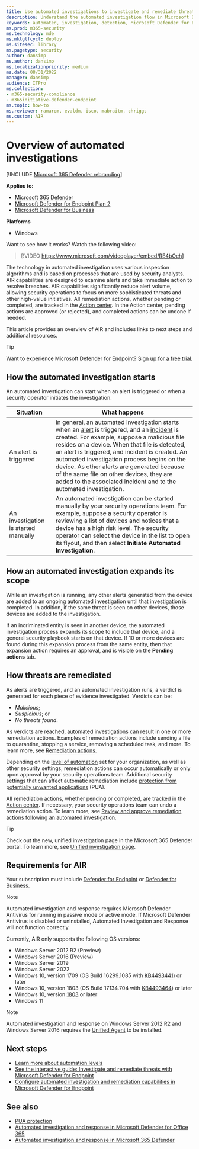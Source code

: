 ```yaml
---
title: Use automated investigations to investigate and remediate threats
description: Understand the automated investigation flow in Microsoft Defender for Endpoint.
keywords: automated, investigation, detection, Microsoft Defender for Endpoint
ms.prod: m365-security
ms.technology: mde
ms.mktglfcycl: deploy
ms.sitesec: library
ms.pagetype: security
author: dansimp
ms.author: dansimp
ms.localizationpriority: medium
ms.date: 08/31/2022
manager: dansimp
audience: ITPro
ms.collection:
- m365-security-compliance
- m365initiative-defender-endpoint
ms.topic: how-to
ms.reviewer: ramarom, evaldm, isco, mabraitm, chriggs
ms.custom: AIR
---
```


# Overview of automated investigations

[!INCLUDE [Microsoft 365 Defender rebranding](../../includes/microsoft-defender.md)]

**Applies to:**
- [Microsoft 365 Defender](https://go.microsoft.com/fwlink/?linkid=2118804)
- [Microsoft Defender for Endpoint Plan 2](https://go.microsoft.com/fwlink/p/?linkid=2154037)
- [Microsoft Defender for Business](../defender-business/mdb-overview.md)

**Platforms**
- Windows

Want to see how it works? Watch the following video:

> [!VIDEO https://www.microsoft.com/videoplayer/embed/RE4bOeh]

The technology in automated investigation uses various inspection algorithms and is based on processes that are used by security analysts. AIR capabilities are designed to examine alerts and take immediate action to resolve breaches. AIR capabilities significantly reduce alert volume, allowing security operations to focus on more sophisticated threats and other high-value initiatives. All remediation actions, whether pending or completed, are tracked in the [Action center](auto-investigation-action-center.md). In the Action center, pending actions are approved (or rejected), and completed actions can be undone if needed.

This article provides an overview of AIR and includes links to next steps and additional resources.

> [!TIP]
> Want to experience Microsoft Defender for Endpoint? [Sign up for a free trial.](https://signup.microsoft.com/create-account/signup?products=7f379fee-c4f9-4278-b0a1-e4c8c2fcdf7e&ru=https://aka.ms/MDEp2OpenTrial?ocid=docs-wdatp-automated-investigations-abovefoldlink)

## How the automated investigation starts

An automated investigation can start when an alert is triggered or when a security operator initiates the investigation.

|Situation|What happens|
|---|---|
|An alert is triggered|In general, an automated investigation starts when an [alert](review-alerts.md) is triggered, and an [incident](view-incidents-queue.md) is created. For example, suppose a malicious file resides on a device. When that file is detected, an alert is triggered, and incident is created. An automated investigation process begins on the device. As other alerts are generated because of the same file on other devices, they are added to the associated incident and to the automated investigation.|
|An investigation is started manually|An automated investigation can be started manually by your security operations team. For example, suppose a security operator is reviewing a list of devices and notices that a device has a high risk level. The security operator can select the device in the list to open its flyout, and then select **Initiate Automated Investigation**.|

## How an automated investigation expands its scope

While an investigation is running, any other alerts generated from the device are added to an ongoing automated investigation until that investigation is completed. In addition, if the same threat is seen on other devices, those devices are added to the investigation.

If an incriminated entity is seen in another device, the automated investigation process expands its scope to include that device, and a general security playbook starts on that device. If 10 or more devices are found during this expansion process from the same entity, then that expansion action requires an approval, and is visible on the **Pending actions** tab.

## How threats are remediated

As alerts are triggered, and an automated investigation runs, a verdict is generated for each piece of evidence investigated. Verdicts can be:

- *Malicious*;
- *Suspicious*; or
- *No threats found*.

As verdicts are reached, automated investigations can result in one or more remediation actions. Examples of remediation actions include sending a file to quarantine, stopping a service, removing a scheduled task, and more. To learn more, see [Remediation actions](manage-auto-investigation.md#remediation-actions).

Depending on the [level of automation](automation-levels.md) set for your organization, as well as other security settings, remediation actions can occur automatically or only upon approval by your security operations team. Additional security settings that can affect automatic remediation include [protection from potentially unwanted applications](/windows/security/threat-protection/microsoft-defender-antivirus/detect-block-potentially-unwanted-apps-microsoft-defender-antivirus) (PUA).

All remediation actions, whether pending or completed, are tracked in the [Action center](auto-investigation-action-center.md). If necessary, your security operations team can undo a remediation action. To learn more, see [Review and approve remediation actions following an automated investigation](/microsoft-365/security/defender-endpoint/manage-auto-investigation).

> [!TIP]
> Check out the new, unified investigation page in the Microsoft 365 Defender portal. To learn more, see [Unified investigation page](/microsoft-365/security/defender/m365d-autoir-results#new-unified-investigation-page).

## Requirements for AIR

Your subscription must include [Defender for Endpoint](microsoft-defender-endpoint.md) or [Defender for Business](../defender-business/mdb-overview.md).

> [!NOTE]
> Automated investigation and response requires Microsoft Defender Antivirus for running in passive mode or active mode. If Microsoft Defender Antivirus is disabled or uninstalled, Automated Investigation and Response will not function correctly.

Currently, AIR only supports the following OS versions:

- Windows Server 2012 R2 (Preview)
- Windows Server 2016 (Preview)
- Windows Server 2019
- Windows Server 2022
- Windows 10, version 1709 (OS Build 16299.1085 with [KB4493441](https://support.microsoft.com/help/4493441/windows-10-update-kb4493441)) or later
- Windows 10, version 1803 (OS Build 17134.704 with [KB4493464](https://support.microsoft.com/help/4493464/windows-10-update-kb4493464)) or later
- Windows 10, version [1803](/windows/release-information/status-windows-10-1809-and-windows-server-2019) or later
- Windows 11

> [!NOTE]
> Automated investigation and response on Windows Server 2012 R2 and Windows Server 2016 requires the [Unified Agent](/microsoft-365/security/defender-endpoint/configure-server-endpoints#new-windows-server-2012-r2-and-2016-functionality-in-the-modern-unified-solution) to be installed. 

## Next steps

- [Learn more about automation levels](automation-levels.md)
- [See the interactive guide: Investigate and remediate threats with Microsoft Defender for Endpoint](https://aka.ms/MDATP-IR-Interactive-Guide)
- [Configure automated investigation and remediation capabilities in Microsoft Defender for Endpoint](configure-automated-investigations-remediation.md)

## See also

- [PUA protection](/windows/security/threat-protection/microsoft-defender-antivirus/detect-block-potentially-unwanted-apps-microsoft-defender-antivirus)
- [Automated investigation and response in Microsoft Defender for Office 365](/microsoft-365/security/office-365-security/office-365-air)
- [Automated investigation and response in Microsoft 365 Defender](/microsoft-365/security/defender/m365d-autoir)
